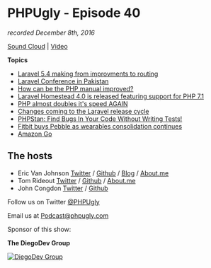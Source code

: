 # PHPUgly - Episode 40
*recorded December 8th, 2016*

[Sound Cloud](https://soundcloud.com/phpugly/episode40) | 
[Video](https://www.youtube.com/watch?v=q1zLteSflPg)

**Topics**
* [Laravel 5.4 making from improvments to routing](https://www.youtube.com/watch?v=q1zLteSflPg)
* [Laravel Conference in Pakistan](https://laravel-news.com/laravel-conference-pakistan)
* [How can be the PHP manual improved?](https://www.reddit.com/r/PHP/comments/5h7c5w/how_can_be_the_php_manual_improved/)
* [Laravel Homestead 4.0 is released featuring support for PHP 7.1](https://laravel-news.com/laravel-homestead-4-0-is-released-featuring-support-for-php-7-1)
* [PHP almost doubles it's speed AGAIN](https://www.phpclasses.org/blog/post/493-php-performance-evolution.html)
* [Changes coming to the Laravel release cycle](https://laravel-news.com/release-cycle-changes)
* [PHPStan: Find Bugs In Your Code Without Writing Tests!](https://medium.com/@ondrejmirtes/phpstan-2939cd0ad0e3#.ao88xhdzq)
* [Fitbit buys Pebble as wearables consolidation continues](http://readwrite.com/2016/12/01/fitbit-buying-pebble-wearables-consolidation-continues-dl4/?utm_campaign=coschedule&utm_source=twitter&utm_medium=RWW&utm_content=Fitbit%20buys%20Pebble%20as%20wearables%20consolidation%20continues)
* [Amazon Go](https://www.amazon.com/b?node=16008589011)

## The hosts
* Eric Van Johnson [Twitter](https://twitter.com/shocm) / [Github](https://github.com/ericvanjohnson/) / [Blog](https://www.shocm.com) / [About.me](https://about.me/shocm) 
* Tom Rideout [Twitter](https://twitter.com/realrideout) / [Github](https://github.com/trideout/) / [About.me](https://about.me/thomasrideout)
* John Congdon [Twitter](https://twitter.com/johncongdon) / [Github](https://github.com/johncongdon) 

Follow us on Twitter [@PHPUgly](https://twitter.com/phpugly) 

Email us at [Podcast@phpugly.com](mailto:Podcast@phpugly.com)

Sponsor of this show:

**The DiegoDev Group**

[![DiegoDev Group](https://www.diegodev.com/img/diegodevgroup.png "Logo DiegoDev Group")](https://www.diegodev.com)
